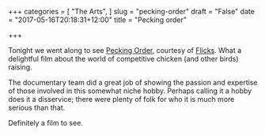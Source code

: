 +++
categories = [
  "The Arts",
]
slug = "pecking-order"
draft = "False"
date = "2017-05-16T20:18:31+12:00"
title = "Pecking order"

+++

Tonight we went along to
see [Pecking Order](http://www.imdb.com/title/tt6760956/), courtesy
of [Flicks](http://www.flicks.co.nz/). What a delightful film about
the world of competitive chicken (and other birds) raising.

The documentary team did a great job of showing the passion and
expertise of those involved in this somewhat niche hobby. Perhaps
calling it a hobby does it a disservice; there were plenty of folk for
who it is much more serious than that.

Definitely a film to see.
